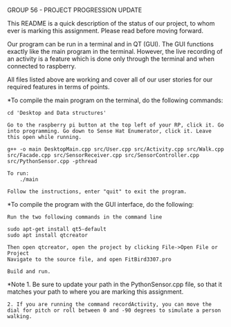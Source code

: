 GROUP 56 - PROJECT PROGRESSION UPDATE

This README is a quick description of the status of our project, to whom ever is marking this assignment. Please read before moving forward.

Our program can be run in a terminal and in QT (GUI). The GUI functions exactly like the main program in the terminal. However, the live recording of an activity is a feature which is done only through the terminal and when connected to raspberry.

All files listed above are working and cover all of our user stories for our required features in terms of points. 

*To compile the main program on the terminal, do the following commands:
    	
	cd 'Desktop and Data structures'
	
	Go to the raspberry pi button at the top left of your RP, click it. Go into programming. Go down to Sense Hat Enumerator, click it. Leave this open while running.

	g++ -o main DesktopMain.cpp src/User.cpp src/Activity.cpp src/Walk.cpp src/Facade.cpp src/SensorReceiver.cpp src/SensorController.cpp src/PythonSensor.cpp -pthread
	
	To run:
    	./main

	Follow the instructions, enter "quit" to exit the program.


	

*To compile the program with the GUI interface, do the following:

	Run the two following commands in the command line

	sudo apt-get install qt5-default
	sudo apt install qtcreator

	Then open qtcreator, open the project by clicking File->Open File or Project
	Navigate to the source file, and open FitBird3307.pro

	Build and run.


*Note
	1. Be sure to update your path in the PythonSensor.cpp file, so that it matches your path to where you are marking this assignment.
	
	2. If you are running the command recordActivity, you can move the dial for pitch or roll between 0 and -90 degrees to simulate a person walking.
